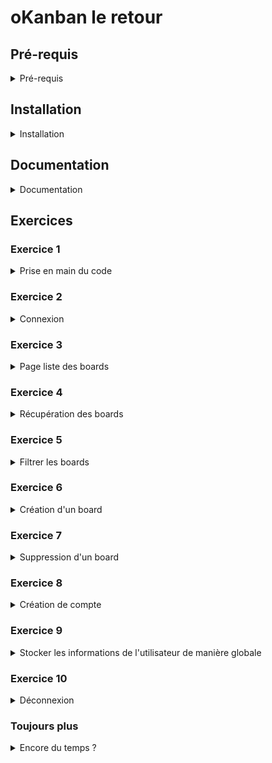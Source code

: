# oKanban le retour

## Pré-requis

<details><summary>
Pré-requis
</summary>

- Vérifier la version de Node

  - Version supérieure à 20 à vérifier avec `node -v`
  - [Sinon à installer avec NVM](https://gist.github.com/enzoclock/4699778e26a7a0990ef00e42c8a3f87b)

- Installer [`pnpm`](https://pnpm.io/)

  - par exemple via un `npm install -g pnpm`
  - et vérifier sa bonne installation avec `pnpm --version`

- Installer les extensions recommandées (VSCode va les proposer)

</details>


## Installation

<details><summary>
Installation
</summary>


```bash
# Installer les dépendances frontend (React) et backend (API)
pnpm install
```

### Mise en place de la base de données

#### Option 1 : Postgres

```bash
# Se connecter à Postgres via psql en tant que super admin
sudo -i -u postgres psql # ou équivalent
```

```sql
-- Créer l'utilisateur
CREATE USER okanbanv2 WITH LOGIN PASSWORD 'okanbanv2';

-- Créer la base de données
CREATE DATABASE okanbanv2 WITH OWNER okanbanv2;
```

```bash
# Créer un fichier d'environnement et le remplir (les valeurs sont à adapter pour la prod)
cp packages/backend/.env.example packages/backend/.env
```


```bash
# Lancer les migrations
pnpm back:db:migrate
# et l'échantillonnage
pnpm back:db:seed
```


### Lancement

Dans **deux terminaux distincts** :

```bash
# Lancer le serveur Express pour l'API
# Port par défaut : 3000
pnpm back:dev
```

```bash
# Lancer le serveur Vite pour React
# Port par défaut : 5173
pnpm front:dev
```

</details>


## Documentation

<details><summary>
Documentation
</summary>

Il s'agit d'un mono-dépôt, géré par `pnpm`, une surcouche à NPM.

- le code `React` se trouve dans `packages/frontend`
- le code `Express` se trouve dans `packages/backend`

Si besoin d'installer un package, voici la commande à fournir :

- côté `frontend` :
  - `pnpm --filter frontend add <nom_du_package>`
- côté `backend` :
  - `pnpm --filter backend add <nom_du_package>`

La documentation de l'API est disponible à l'adresse suivante : [http://localhost:3000/docs](http://localhost:3000/docs)

Il s'agit d'un Kanban avec une notion d'utilisateur, de board, de liste, de carte et de label.

L'utilisateur connecter verras ses boards, pourra en créer, les modifier, les supprimer, les partager, etc.

</details>

## Exercices

### Exercice 1

<details><summary>
Prise en main du code
</summary>

Lancer le projet en suivant les étapes d'**installation** plus haut.

Lire la brève **documentation** de ce document plus haut.

Faire un tour de l'architecture `React` fournie, sans entrer dans les détails.
TailwindCSS est déjà configuré, vous pouvez l'utiliser pour styliser vos composants. [Documentation](https://tailwindcss.com/docs/styling-with-utility-classes)
Ou utiliser des classes CSS classiques.

En cas de question, n'hésitez pas à les poser en créant des issues GitHub !

</details>

### Exercice 2

<details><summary>
Connexion
</summary>

React Router est déjà installé et configuré avec une page de connexion.

Un formulaire de connexion est déjà présent, mais il n'est pas encore fonctionnel.

Il vous est demandé :
- d'appeler l'API pour l'authentification ([voir la documentation de l'API pour plus d'informations](http://localhost:3000/docs#tag/default/POST/api/v1/auth/signin))
  - utiliser l'instance Axios déjà configurée dans `packages/frontend/src/utils/axios.ts`
- utiliser le compte utilisateur de test créer lors du seeding de la base de données
  - email : `test@test.io`
  - mot de passe : `password`
- en cas d'erreur, afficher un message d'erreur
- en cas de succès, rediriger l'utilisateur vers la page `/boards` qui sera à créer dans l'exercice suivant.
  - utiliser le hook [useNavigate](https://reactrouter.com/start/library/navigating#usenavigate) de React Router pour cela

</details>

### Exercice 3

<details><summary>
Page liste des boards
</summary>

Créer une page `/boards` qui affiche la liste des boards de l'utilisateur connecté.

Pour cela, il vous est demandé :
- configurer une route `/boards` dans `packages/frontend/src/Router.tsx`
- afficher le composant `BoardsPage` sur cette route. (le composant est déjà créé dans le dossier `packages/frontend/src/pages/BoardsPage/BoardsPage.tsx`)

</details>

### Exercice 4

<details><summary>
Récupération des boards
</summary>

Appeler l'API pour récupérer les boards de l'utilisateur connecté.

Pour cela, il vous est demandé :
- d'appeler l'API pour récupérer les boards de l'utilisateur connecté ([voir la documentation de l'API pour plus d'informations](http://localhost:3000/docs#tag/default/GET/api/v1/boards))
- stocker les boards dans une variable d'état (`useState`)
- afficher les boards dans le composant `BoardsPage`

</details>

### Exercice 5

<details><summary>
Filtrer les boards
</summary>

Ajouter un champ de recherche pour filtrer les boards par leur nom.

Pour cela, il vous est demandé :
- d'ajouter un champ de recherche dans le composant `BoardsPage`
- de filtrer les boards en fonction de la valeur du champ de recherche

</details>

### Exercice 6

<details><summary>
Création d'un board
</summary>

Créer une page `/boards/new` qui permet de créer un nouveau board.

Pour cela, il vous est demandé :
- configurer une route `/boards/new` dans `packages/frontend/src/Router.tsx`
- afficher le composant `NewBoardPage` sur cette route. (le composant est à créer dans le dossier `packages/frontend/src/pages/NewBoardPage/NewBoardPage.tsx`)
- créer un formulaire pour créer un nouveau board
- appeler l'API pour créer un nouveau board ([voir la documentation de l'API pour plus d'informations](http://localhost:3000/docs#tag/default/POST/api/v1/boards))
- rediriger l'utilisateur vers la page `/boards` en cas de succès

</details>

### Exercice 7

<details><summary>
Suppression d'un board
</summary>

Ajouter un bouton pour supprimer un board.

Pour cela, il vous est demandé :
- d'ajouter un bouton pour supprimer un board dans le composant `BoardsPage`
- au clic sur le bouton, appeler l'API pour supprimer le board ([voir la documentation de l'API pour plus d'informations](http://localhost:3000/docs#tag/default/DELETE/api/v1/boards/{id}))
- en cas de succès, mettre à jour la liste des boards après la suppression

</details>

### Exercice 8

<details><summary>
Création de compte
</summary>

Créer une page `/signup` qui permet de créer un nouveau compte.

Pour cela, il vous est demandé :
- configurer une route `/signup` dans `packages/frontend/src/Router.tsx`
- afficher le composant `CreateAccountPage` sur cette route. (le composant est à créer dans le dossier `packages/frontend/src/pages/CreateAccountPage/CreateAccountPage.tsx`)
- créer un formulaire pour créer un nouveau compte
- appeler l'API pour créer un nouveau compte ([voir la documentation de l'API pour plus d'informations](http://localhost:3000/docs#tag/default/POST/api/v1/auth/signup))
- rediriger l'utilisateur vers la page `/boards` en cas de succès

</details>

### Exercice 9

<details><summary>
Stocker les informations de l'utilisateur de manière globale
</summary>

Pour cela, il vous est demandé :
- installer un outil de gestion de l'état global au choix (Jotai, Zustand, Redux, Context API, etc.)
- configurer cet outil (store / provider)
- lors de la connexion ou de la création de compte, stocker les informations de l'utilisateur récupérer depuis l'API dans cet outil
- utiliser ces informations pour afficher le nom de l'utilisateur connecté dans le header
- masquer les boutons de connexion et de création de compte si l'utilisateur est connecté dans le header

</details>

### Exercice 10

<details><summary>
Déconnexion
</summary>

Ajouter un bouton pour se déconnecter.

Pour cela, il vous est demandé :
- d'ajouter un bouton pour se déconnecter dans le header si l'utilisateur est connecté
- au clic sur le bouton, supprimer les informations de l'utilisateur stockées dans l'état global
- rediriger l'utilisateur vers la page de connexion (`/`)

</details>

### Toujours plus

<details><summary>
Encore du temps ?
</summary>

- Ajouter des fonctionnalités à votre application
  - Page de modification d'un board
  - Page pour ajouter des membres à un board
  - Page pour voir les boards sur lesquels on est invité
    - Pouvoir accepter ou refuser l'invitation
  
  - Page de détail d'un board
    - Afficher les listes, les cartes et les labels
    - Drag & Drop des listes et des cartes
  - ...

Rappel: toutes les routes d'API sont documentées [ici](http://localhost:3000/docs)
